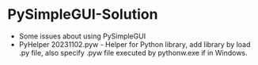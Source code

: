 # PySimpleGUI-Solution
- Some issues about using PySimpleGUI
- PyHelper 20231102.pyw - Helper for Python library, add library by load .py file, also specify .pyw file executed by pythonw.exe if in Windows.
